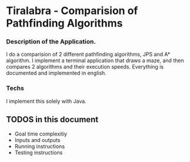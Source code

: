 # Tiralabra - Comparision of Pathfinding Algorithms


### Description of the Application.
I do a comparision of 2 different pathfinding algorithms, JPS and A* algorithm.
I implement a terminal application that draws a maze, and then compares 2 algorithms and their execution speeds. Everything is documented and implemented in english.

### Techs
I implement this solely with Java.

## TODOS in this document
- Goal time complexitiy
- Inputs and outputs
- Running instructions
- Testing instructions







